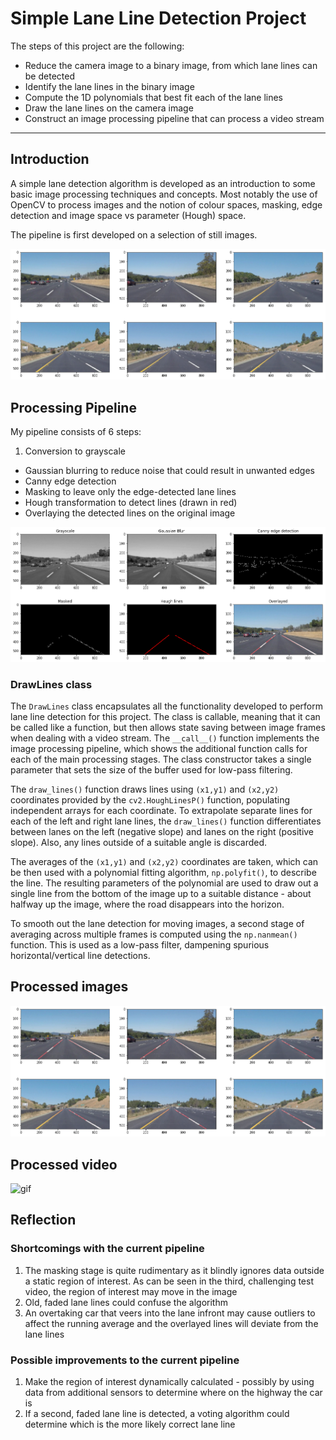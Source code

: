 # Simple Lane Line Detection Project

The steps of this project are the following:
* Reduce the camera image to a binary image, from which lane lines can be detected
* Identify the lane lines in the binary image
* Compute the 1D polynomials that best fit each of the lane lines
* Draw the lane lines on the camera image
* Construct an image processing pipeline that can process a video stream

---

## Introduction
A simple lane detection algorithm is developed as an introduction to some basic image processing techniques and concepts. Most notably the use of OpenCV to process images and the notion of colour spaces, masking, edge detection and image space vs parameter (Hough) space.

The pipeline is first developed on a selection of still images.

![png](report_images/test_images.png)

## Processing Pipeline

My pipeline consists of 6 steps:
1. Conversion to grayscale
* Gaussian blurring to reduce noise that could result in unwanted edges
* Canny edge detection
* Masking to leave only the edge-detected lane lines
* Hough transformation to detect lines (drawn in red)
* Overlaying the detected lines on the original image

![png](report_images/image_pipeline.png)

### DrawLines class
The `DrawLines` class encapsulates all the functionality developed to perform lane line detection for this project. The class is callable, meaning that it can be called like a function, but then allows state saving between image frames when dealing with a video stream. The `__call__()` function implements the image processing pipeline, which shows the additional function calls for each of the main processing stages.  The class constructor takes a single parameter that sets the size of the buffer used for low-pass filtering.

The `draw_lines()` function draws lines using `(x1,y1)` and `(x2,y2)` coordinates provided by the `cv2.HoughLinesP()` function, populating independent arrays for each coordinate. To extrapolate separate lines for each of the left and right lane lines, the `draw_lines()` function differentiates between lanes on the left (negative slope) and lanes on the right (positive slope). Also, any lines outside of a suitable angle is discarded.

The averages of the `(x1,y1)` and `(x2,y2)` coordinates are taken, which can be then used with a polynomial fitting algorithm, `np.polyfit()`, to describe the line. The resulting parameters of the polynomial are used to draw out a single line from the bottom of the image up to a suitable distance - about halfway up the image, where the road disappears into the horizon.

To smooth out the lane detection for moving images, a second stage of averaging across multiple frames is computed using the `np.nanmean()` function. This is used as a low-pass filter, dampening spurious horizontal/vertical line detections.

## Processed images
![png](report_images/images_lines_detected.png)

## Processed video
![gif](test_videos_output/solidWhiteRight.gif)

## Reflection
### Shortcomings with the current pipeline

1. The masking stage is quite rudimentary as it blindly ignores data outside a static region of interest. As can be seen in the third, challenging test video, the region of interest may move in the image
2. Old, faded lane lines could confuse the algorithm
3. An overtaking car that veers into the lane infront may cause outliers to affect the running average and the overlayed lines will deviate from the lane lines

### Possible improvements to the current pipeline

1. Make the region of interest dynamically calculated - possibly by using data from additional sensors to determine where on the highway the car is
2. If a second, faded lane line is detected, a voting algorithm could determine which is the more likely correct lane line

